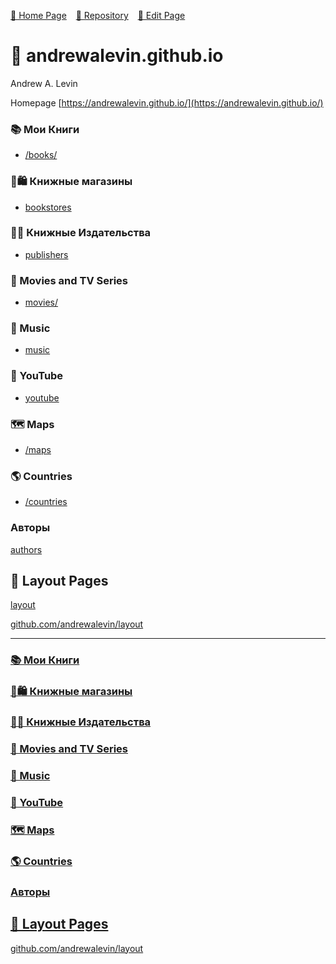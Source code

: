  [🚀 Home Page](https://andrewalevin.github.io/) &ensp;  [🏰 Repository](https://github.com/andrewalevin/andrewalevin.github.io) &ensp;  [🔨 Edit Page](https://github.com/andrewalevin/andrewalevin.github.io/edit/main/README.md)

# 👋 andrewalevin.github.io
Andrew A. Levin



Homepage [https://andrewalevin.github.io/](https://andrewalevin.github.io/)

### 📚 Мои Книги

- [/books/](/books/)


### 📗🛍 Книжные магазины

- [bookstores](bookstores)

### 📖📇 Книжные Издательства

- [publishers](publishers)


### 🎥 Movies and TV Series

- [movies/](movies/)

### 🎸 Music

- [music](music)


### 🎥 YouTube

- [youtube](youtube)

### 🗺️ Maps

- [/maps](/maps/)


### 🌎 Countries

- [/countries](/countries/)



### Авторы

[authors](authors/)


## 📐 Layout Pages

[layout](layout/)

[github.com/andrewalevin/layout](https://github.com/andrewalevin/layout)



---


### [📚 Мои Книги](/books/)


### [📗🛍 Книжные магазины](bookstores)


### [📖📇 Книжные Издательства](publishers)


### [🎥 Movies and TV Series](movies/)


### [🎸 Music](music)


### [🎥 YouTube](youtube)


### [🗺️ Maps](/maps/)


### [🌎 Countries](/countries/)


### [Авторы](authors/)


## [📐 Layout Pages](layout/)

[github.com/andrewalevin/layout](https://github.com/andrewalevin/layout)




